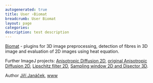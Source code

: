```yaml
---
autogenerated: true
title: User ›Biomat
breadcrumb: User Biomat
layout: page
categories: 
description: test description
---
```


[Biomat](Biomat "wikilink") - plugins for 3D image preprocessing, detection of fibres in 3D image and evaluation of 2D images using heat equation.

Further ImageJ projects: [Anisotropic Diffusion 2D](Anisotropic_Diffusion_2D "wikilink"), [original Anisotropic Diffusion 2D](https://imagej.nih.gov/ij/plugins/anisotropic-diffusion-2d.html), [Lipschitz filter 2D](https://imagej.nih.gov/ij/plugins/lipschitz/index.html), [Sampling window 2D and Disector 3D](https://imagej.nih.gov/ij/plugins/sampling-window/index.html).

Author [Jiří Janáček](mailto:jiri.janacek_at_fgu.cas.cz), [www](http://www2.biomed.cas.cz/~janacek/)
